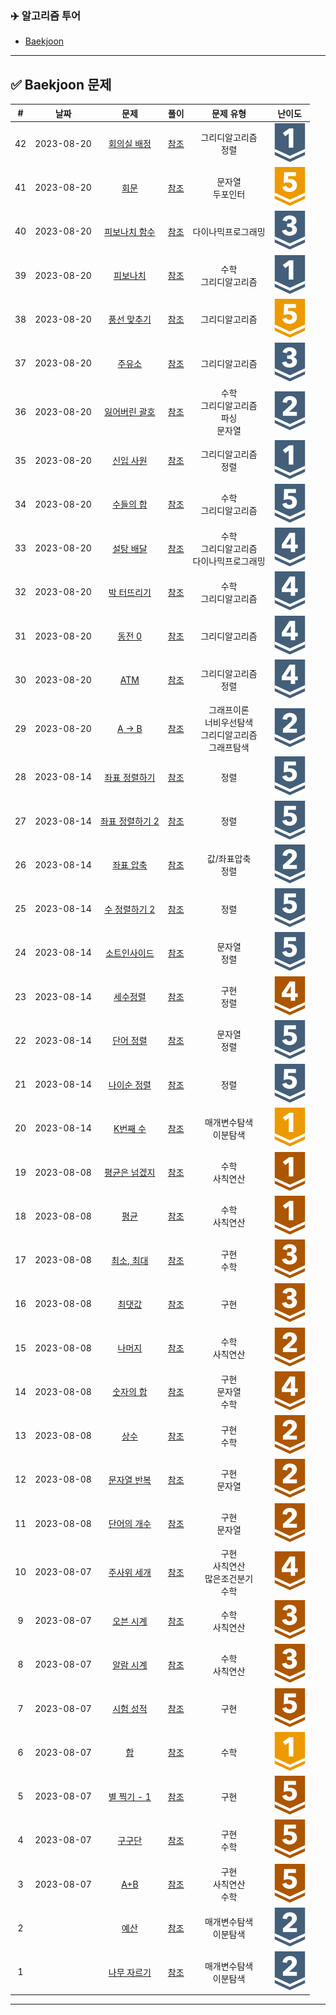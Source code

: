### :airplane: 알고리즘 투어
- [Baekjoon](https://www.acmicpc.net)
---
## :white_check_mark: Baekjoon 문제
| \# | 날짜 | 문제 | 풀이 | 문제 유형 | 난이도|
| :----: | :----: |:------: | :-----: | :-----------------: | :---: |
|42|2023-08-20|[회의실 배정](https://www.acmicpc.net/problem/1931)|[참조](https://github.com/Kiminwoo/algorithmTour/blob/89c2ee487c6704d7758548285a5fbf1bda5cd047/baekjoon/그리디_알고리즘/회의실배정_1931.js)|그리디알고리즘<br>정렬|![티어](/automatic-readme/src/10.svg)|
|41|2023-08-20|[회문](https://www.acmicpc.net/problem/17609)|[참조](https://github.com/Kiminwoo/algorithmTour/blob/89c2ee487c6704d7758548285a5fbf1bda5cd047/baekjoon/그리디_알고리즘/회문_17609.js)|문자열<br>두포인터|![티어](/automatic-readme/src/11.svg)|
|40|2023-08-20|[피보나치 함수](https://www.acmicpc.net/problem/1003)|[참조](https://github.com/Kiminwoo/algorithmTour/blob/89c2ee487c6704d7758548285a5fbf1bda5cd047/baekjoon/그리디_알고리즘/피보나치함수_1003.js)|다이나믹프로그래밍|![티어](/automatic-readme/src/8.svg)|
|39|2023-08-20|[피보나치](https://www.acmicpc.net/problem/9009)|[참조](https://github.com/Kiminwoo/algorithmTour/blob/89c2ee487c6704d7758548285a5fbf1bda5cd047/baekjoon/그리디_알고리즘/피보나치_9009.js)|수학<br>그리디알고리즘|![티어](/automatic-readme/src/10.svg)|
|38|2023-08-20|[풍선 맞추기](https://www.acmicpc.net/problem/11509)|[참조](https://github.com/Kiminwoo/algorithmTour/blob/89c2ee487c6704d7758548285a5fbf1bda5cd047/baekjoon/그리디_알고리즘/풍선맞추기_11509.js)|그리디알고리즘|![티어](/automatic-readme/src/11.svg)|
|37|2023-08-20|[주유소](https://www.acmicpc.net/problem/13305)|[참조](https://github.com/Kiminwoo/algorithmTour/blob/89c2ee487c6704d7758548285a5fbf1bda5cd047/baekjoon/그리디_알고리즘/주유소_13305.js)|그리디알고리즘|![티어](/automatic-readme/src/8.svg)|
|36|2023-08-20|[잃어버린 괄호](https://www.acmicpc.net/problem/1541)|[참조](https://github.com/Kiminwoo/algorithmTour/blob/89c2ee487c6704d7758548285a5fbf1bda5cd047/baekjoon/그리디_알고리즘/잃어버린괄호_1541.js)|수학<br>그리디알고리즘<br>파싱<br>문자열|![티어](/automatic-readme/src/9.svg)|
|35|2023-08-20|[신입 사원](https://www.acmicpc.net/problem/1946)|[참조](https://github.com/Kiminwoo/algorithmTour/blob/89c2ee487c6704d7758548285a5fbf1bda5cd047/baekjoon/그리디_알고리즘/신입사원_1946.js)|그리디알고리즘<br>정렬|![티어](/automatic-readme/src/10.svg)|
|34|2023-08-20|[수들의 합](https://www.acmicpc.net/problem/1789)|[참조](https://github.com/Kiminwoo/algorithmTour/blob/89c2ee487c6704d7758548285a5fbf1bda5cd047/baekjoon/그리디_알고리즘/수들의합_1789.js)|수학<br>그리디알고리즘|![티어](/automatic-readme/src/6.svg)|
|33|2023-08-20|[설탕 배달](https://www.acmicpc.net/problem/2839)|[참조](https://github.com/Kiminwoo/algorithmTour/blob/89c2ee487c6704d7758548285a5fbf1bda5cd047/baekjoon/그리디_알고리즘/설탕배달_2839.js)|수학<br>그리디알고리즘<br>다이나믹프로그래밍|![티어](/automatic-readme/src/7.svg)|
|32|2023-08-20|[박 터뜨리기](https://www.acmicpc.net/problem/19939)|[참조](https://github.com/Kiminwoo/algorithmTour/blob/89c2ee487c6704d7758548285a5fbf1bda5cd047/baekjoon/그리디_알고리즘/박터뜨리기_19939.js)|수학<br>그리디알고리즘|![티어](/automatic-readme/src/7.svg)|
|31|2023-08-20|[동전 0](https://www.acmicpc.net/problem/11047)|[참조](https://github.com/Kiminwoo/algorithmTour/blob/89c2ee487c6704d7758548285a5fbf1bda5cd047/baekjoon/그리디_알고리즘/동전0_11047.js)|그리디알고리즘|![티어](/automatic-readme/src/7.svg)|
|30|2023-08-20|[ATM](https://www.acmicpc.net/problem/11399)|[참조](https://github.com/Kiminwoo/algorithmTour/blob/89c2ee487c6704d7758548285a5fbf1bda5cd047/baekjoon/그리디_알고리즘/ATM_11399.js)|그리디알고리즘<br>정렬|![티어](/automatic-readme/src/7.svg)|
|29|2023-08-20|[A → B](https://www.acmicpc.net/problem/16953)|[참조](https://github.com/Kiminwoo/algorithmTour/blob/89c2ee487c6704d7758548285a5fbf1bda5cd047/baekjoon/그리디_알고리즘/AB.js_16953.js)|그래프이론<br>너비우선탐색<br>그리디알고리즘<br>그래프탐색|![티어](/automatic-readme/src/9.svg)|
|28|2023-08-14|[좌표 정렬하기](https://www.acmicpc.net/problem/11650)|[참조](https://github.com/Kiminwoo/algorithmTour/blob/89c2ee487c6704d7758548285a5fbf1bda5cd047/baekjoon/정렬/좌표정렬하기_11650.js)|정렬|![티어](/automatic-readme/src/6.svg)|
|27|2023-08-14|[좌표 정렬하기 2](https://www.acmicpc.net/problem/11651)|[참조](https://github.com/Kiminwoo/algorithmTour/blob/89c2ee487c6704d7758548285a5fbf1bda5cd047/baekjoon/정렬/좌표정렬하기2_11651.js)|정렬|![티어](/automatic-readme/src/6.svg)|
|26|2023-08-14|[좌표 압축](https://www.acmicpc.net/problem/18870)|[참조](https://github.com/Kiminwoo/algorithmTour/blob/89c2ee487c6704d7758548285a5fbf1bda5cd047/baekjoon/정렬/좌표압축_18870.js)|값/좌표압축<br>정렬|![티어](/automatic-readme/src/9.svg)|
|25|2023-08-14|[수 정렬하기 2](https://www.acmicpc.net/problem/2751)|[참조](https://github.com/Kiminwoo/algorithmTour/blob/89c2ee487c6704d7758548285a5fbf1bda5cd047/baekjoon/정렬/수정렬하기2_2751.js)|정렬|![티어](/automatic-readme/src/6.svg)|
|24|2023-08-14|[소트인사이드](https://www.acmicpc.net/problem/1427)|[참조](https://github.com/Kiminwoo/algorithmTour/blob/89c2ee487c6704d7758548285a5fbf1bda5cd047/baekjoon/정렬/소트인사이드_1427.js)|문자열<br>정렬|![티어](/automatic-readme/src/6.svg)|
|23|2023-08-14|[세수정렬](https://www.acmicpc.net/problem/2752)|[참조](https://github.com/Kiminwoo/algorithmTour/blob/89c2ee487c6704d7758548285a5fbf1bda5cd047/baekjoon/정렬/세수정렬_2752.js)|구현<br>정렬|![티어](/automatic-readme/src/2.svg)|
|22|2023-08-14|[단어 정렬](https://www.acmicpc.net/problem/1181)|[참조](https://github.com/Kiminwoo/algorithmTour/blob/89c2ee487c6704d7758548285a5fbf1bda5cd047/baekjoon/정렬/단어정렬_1181.js)|문자열<br>정렬|![티어](/automatic-readme/src/6.svg)|
|21|2023-08-14|[나이순 정렬](https://www.acmicpc.net/problem/10814)|[참조](https://github.com/Kiminwoo/algorithmTour/blob/89c2ee487c6704d7758548285a5fbf1bda5cd047/baekjoon/정렬/나이순정렬_10814.js)|정렬|![티어](/automatic-readme/src/6.svg)|
|20|2023-08-14|[K번째 수](https://www.acmicpc.net/problem/1300)|[참조](https://github.com/Kiminwoo/algorithmTour/blob/89c2ee487c6704d7758548285a5fbf1bda5cd047/baekjoon/정렬/K번째수_1300.js)|매개변수탐색<br>이분탐색|![티어](/automatic-readme/src/15.svg)|
|19|2023-08-08|[평균은 넘겠지](https://www.acmicpc.net/problem/4344)|[참조](https://github.com/Kiminwoo/algorithmTour/blob/89c2ee487c6704d7758548285a5fbf1bda5cd047/baekjoon/배열/평균은넘겠지_4344.js)|수학<br>사칙연산|![티어](/automatic-readme/src/5.svg)|
|18|2023-08-08|[평균](https://www.acmicpc.net/problem/1546)|[참조](https://github.com/Kiminwoo/algorithmTour/blob/89c2ee487c6704d7758548285a5fbf1bda5cd047/baekjoon/배열/평균_1546.js)|수학<br>사칙연산|![티어](/automatic-readme/src/5.svg)|
|17|2023-08-08|[최소, 최대](https://www.acmicpc.net/problem/10818)|[참조](https://github.com/Kiminwoo/algorithmTour/blob/89c2ee487c6704d7758548285a5fbf1bda5cd047/baekjoon/배열/최소최대_10818.js)|구현<br>수학|![티어](/automatic-readme/src/3.svg)|
|16|2023-08-08|[최댓값](https://www.acmicpc.net/problem/2562)|[참조](https://github.com/Kiminwoo/algorithmTour/blob/89c2ee487c6704d7758548285a5fbf1bda5cd047/baekjoon/배열/최댓값_2562.js)|구현|![티어](/automatic-readme/src/3.svg)|
|15|2023-08-08|[나머지](https://www.acmicpc.net/problem/3052)|[참조](https://github.com/Kiminwoo/algorithmTour/blob/89c2ee487c6704d7758548285a5fbf1bda5cd047/baekjoon/배열/나머지_3052.js)|수학<br>사칙연산|![티어](/automatic-readme/src/4.svg)|
|14|2023-08-08|[숫자의 합](https://www.acmicpc.net/problem/11720)|[참조](https://github.com/Kiminwoo/algorithmTour/blob/89c2ee487c6704d7758548285a5fbf1bda5cd047/baekjoon/문자열/숫자의합_11720.js)|구현<br>문자열<br>수학|![티어](/automatic-readme/src/2.svg)|
|13|2023-08-08|[상수](https://www.acmicpc.net/problem/2908)|[참조](https://github.com/Kiminwoo/algorithmTour/blob/89c2ee487c6704d7758548285a5fbf1bda5cd047/baekjoon/문자열/상수_2908.js)|구현<br>수학|![티어](/automatic-readme/src/4.svg)|
|12|2023-08-08|[문자열 반복](https://www.acmicpc.net/problem/2675)|[참조](https://github.com/Kiminwoo/algorithmTour/blob/89c2ee487c6704d7758548285a5fbf1bda5cd047/baekjoon/문자열/문자열반복_2675.js)|구현<br>문자열|![티어](/automatic-readme/src/4.svg)|
|11|2023-08-08|[단어의 개수](https://www.acmicpc.net/problem/1152)|[참조](https://github.com/Kiminwoo/algorithmTour/blob/89c2ee487c6704d7758548285a5fbf1bda5cd047/baekjoon/문자열/단어의개수_1152.js)|구현<br>문자열|![티어](/automatic-readme/src/4.svg)|
|10|2023-08-07|[주사위 세개](https://www.acmicpc.net/problem/2480)|[참조](https://github.com/Kiminwoo/algorithmTour/blob/89c2ee487c6704d7758548285a5fbf1bda5cd047/baekjoon/조건문/주사위세개_2480.js)|구현<br>사칙연산<br>많은조건분기<br>수학|![티어](/automatic-readme/src/2.svg)|
|9|2023-08-07|[오븐 시계](https://www.acmicpc.net/problem/2525)|[참조](https://github.com/Kiminwoo/algorithmTour/blob/89c2ee487c6704d7758548285a5fbf1bda5cd047/baekjoon/조건문/오븐시계_2525.js)|수학<br>사칙연산|![티어](/automatic-readme/src/3.svg)|
|8|2023-08-07|[알람 시계](https://www.acmicpc.net/problem/2884)|[참조](https://github.com/Kiminwoo/algorithmTour/blob/89c2ee487c6704d7758548285a5fbf1bda5cd047/baekjoon/조건문/알람시계_2884.js)|수학<br>사칙연산|![티어](/automatic-readme/src/3.svg)|
|7|2023-08-07|[시험 성적](https://www.acmicpc.net/problem/9498)|[참조](https://github.com/Kiminwoo/algorithmTour/blob/89c2ee487c6704d7758548285a5fbf1bda5cd047/baekjoon/조건문/시험성적_9498.js)|구현|![티어](/automatic-readme/src/1.svg)|
|6|2023-08-07|[합](https://www.acmicpc.net/problem/1081)|[참조](https://github.com/Kiminwoo/algorithmTour/blob/89c2ee487c6704d7758548285a5fbf1bda5cd047/baekjoon/반복문/합_1081.js)|수학|![티어](/automatic-readme/src/15.svg)|
|5|2023-08-07|[별 찍기 - 1](https://www.acmicpc.net/problem/2438)|[참조](https://github.com/Kiminwoo/algorithmTour/blob/89c2ee487c6704d7758548285a5fbf1bda5cd047/baekjoon/반복문/별찍기-1_2438.js)|구현|![티어](/automatic-readme/src/1.svg)|
|4|2023-08-07|[구구단](https://www.acmicpc.net/problem/2739)|[참조](https://github.com/Kiminwoo/algorithmTour/blob/89c2ee487c6704d7758548285a5fbf1bda5cd047/baekjoon/반복문/구구단_2739.js)|구현<br>수학|![티어](/automatic-readme/src/1.svg)|
|3|2023-08-07|[A+B](https://www.acmicpc.net/problem/1000)|[참조](https://github.com/Kiminwoo/algorithmTour/blob/89c2ee487c6704d7758548285a5fbf1bda5cd047/baekjoon/반복문/A+B_1000.js)|구현<br>사칙연산<br>수학|![티어](/automatic-readme/src/1.svg)|
|2||[예산](https://www.acmicpc.net/problem/2512)|[참조](https://github.com/Kiminwoo/algorithmTour/blob/89c2ee487c6704d7758548285a5fbf1bda5cd047/baekjoon/이진탐색/예산_2512.js)|매개변수탐색<br>이분탐색|![티어](/automatic-readme/src/9.svg)|
|1||[나무 자르기](https://www.acmicpc.net/problem/2805)|[참조](https://github.com/Kiminwoo/algorithmTour/blob/89c2ee487c6704d7758548285a5fbf1bda5cd047/baekjoon/이진탐색/나무자르기_2805.js)|매개변수탐색<br>이분탐색|![티어](/automatic-readme/src/9.svg)|
---
